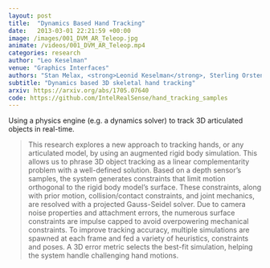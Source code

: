 ```yaml
---
layout: post
title:  "Dynamics Based Hand Tracking"
date:   2013-03-01 22:21:59 +00:00
image: /images/001_DVM_AR_Teleop.jpg
animate: /videos/001_DVM_AR_Teleop.mp4
categories: research
author: "Leo Keselman"
venue: "Graphics Interfaces"
authors: "Stan Melax, <strong>Leonid Keselman</strong>, Sterling Orsten"
subtitle: "Dynamics based 3D skeletal hand tracking"
arxiv: https://arxiv.org/abs/1705.07640
code: https://github.com/IntelRealSense/hand_tracking_samples
---
```


Using a physics engine (e.g. a dynamics solver) to track 3D articulated objects in real-time. 

<blockquote>
  <p>
    This research explores a new approach to tracking hands, or any articulated model, by using an augmented rigid body simulation. This allows us to phrase 3D object tracking as a linear complementarity problem with a well-defined solution. Based on a depth sensor&#8217;s samples, the system generates constraints that limit motion orthogonal to the rigid body model&#8217;s surface. These constraints, along with prior motion, collision/contact constraints, and joint mechanics, are resolved with a projected Gauss-Seidel solver. Due to camera noise properties and attachment errors, the numerous surface constraints are impulse capped to avoid overpowering mechanical constraints. To improve tracking accuracy, multiple simulations are spawned at each frame and fed a variety of heuristics, constraints and poses. A 3D error metric selects the best-fit simulation, helping the system handle challenging hand motions.
  </p>
</blockquote>
